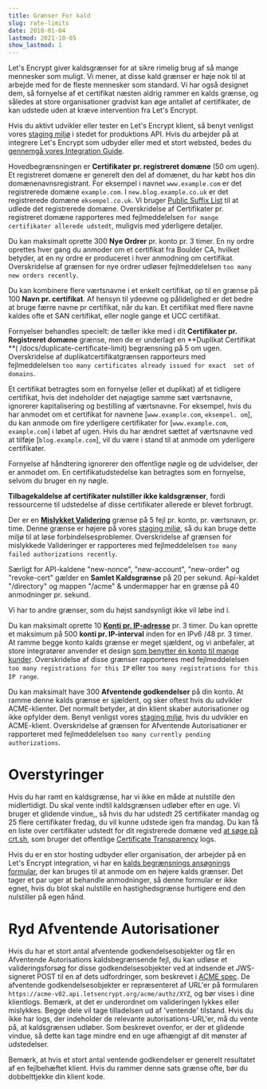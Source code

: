 ```yaml
---
title: Grænser For kald
slug: rate-limits
date: 2018-01-04
lastmod: 2021-10-05
show_lastmod: 1
---
```



Let's Encrypt giver kaldsgrænser for at sikre rimelig brug af så mange mennesker som muligt. Vi mener, at disse kald grænser er høje nok til at arbejde med for de fleste mennesker som standard. Vi har også designet dem, så fornyelse af et certifikat næsten aldrig rammer en kalds grænse, og således at store organisationer gradvist kan øge antallet af certifikater, de kan udstede uden at kræve intervention fra Let's Encrypt.

Hvis du aktivt udvikler eller tester en Let's Encrypt klient, så benyt venligst vores [staging miljø](/docs/staging-environment) i stedet for produktions API. Hvis du arbejder på at integrere Let's Encrypt som udbyder eller med et stort websted, bedes du [gennemgå vores Integration Guide](/docs/integration-guide).

Hovedbegrænsningen er <a id="certificates-per-registered-domain"></a>**Certifikater pr. registreret domæne** (50 om ugen). Et registreret domæne er generelt den del af domænet, du har købt hos din domænenavnsregistrant. For eksempel i navnet `www.example.com` er det registrerede domæne `example.com`. I `new.blog.example.co.uk` er det registrerede domæne `eksempel.co.uk`. Vi bruger [Public Suffix List](https://publicsuffix.org) til at udlede det registrerede domæne. Overskridelse af Certifikater pr. registreret domæne rapporteres med fejlmeddelelsen `for mange certifikater allerede udstedt`, muligvis med yderligere detaljer.

Du kan maksimalt oprette 300 <a
id="new-orders"></a>**Nye Ordrer** pr. konto pr. 3 timer. En ny ordre oprettes hver gang du anmoder om et certifikat fra Boulder CA, hvilket betyder, at en ny ordre er produceret i hver anmodning om certifikat. Overskridelse af grænsen for nye ordrer udløser fejlmeddelelsen `too many new orders recently`.

Du kan kombinere flere værtsnavne i et enkelt certifikat, op til en grænse på 100 <a id="names-per-certificate"></a>**Navn pr. certifikat**. Af hensyn til ydeevne og pålidelighed er det bedre at bruge færre navne pr certifikat, når du kan.  Et certifikat med flere navne kaldes ofte et SAN certifikat, eller nogle gange et UCC certifikat.

Fornyelser behandles specielt: de tæller ikke med i dit **Certifikater pr. Registreret domæne** grænse, men de er underlagt en **Duplikat Certifikat **( /docs/duplicate-certificate-limit) begrænsning på 5 om ugen. Overskridelse af duplikatcertifikatgrænsen rapporteurs med fejlmeddelelsen `too many certificates already issued for exact 
set of domains`.

Et certifikat betragtes som en fornyelse (eller et duplikat) af et tidligere certifikat, hvis det indeholder det nøjagtige samme sæt værtsnavne, ignorerer kapitalisering og bestilling af værtsnavne.  For eksempel, hvis du har anmodet om et certifikat for navnene [`www.example.com`, `eksempel. om`], du kan anmode om fire yderligere certifikater for [`www.example.com`, `example.com`] i løbet af ugen. Hvis du har ændret sættet af værtsnavne ved at tilføje [`blog.example.com`], vil du være i stand til at anmode om yderligere certifikater.

Fornyelse af håndtering ignorerer den offentlige nøgle og de udvidelser, der er anmodet om. En certifikatudstedelse kan betragtes som en fornyelse, selvom du bruger en ny nøgle.

**Tilbagekaldelse af certifikater nulstiller ikke kaldsgrænser**, fordi ressourcerne til udstedelse af disse certifikater allerede er blevet forbrugt.

Der er en <a id="failed-validations"></a>[**Mislykket Validering**](/docs/failed-validation-limit) grænse på 5 fejl pr. konto, pr. værtsnavn, pr. time. Denne grænse er højere på vores [staging miljø](/docs/staging-environment), så du kan bruge dette miljø til at løse forbindelsesproblemer. Overskridelse af grænsen for mislykkede Valideringer er rapporteres med fejlmeddelelsen `too many failed
authorizations recently`.

Særligt for API-kaldene "new-nonce", "new-account", "new-order" og "revoke-cert" gælder en <a
id="overall-requests"></a>**Samlet Kaldsgrænse** på 20 per sekund. Api-kaldet "/directory" og mappen "/acme" & undermapper har en grænse på 40 anmodninger pr. sekund.

Vi har to andre grænser, som du højst sandsynligt ikke vil løbe ind i.

Du kan maksimalt oprette 10 <a id="accounts-per-ip-address"></a>[**Konti pr. IP-adresse**](/docs/too-many-registrations-for-this-ip) pr. 3 timer. Du kan oprette et maksimum på 500 **konti pr. IP-interval** inden for en IPv6 /48 pr. 3 timer. At ramme begge konto kalds grænse er meget sjældent, og vi anbefaler, at store integratører anvender et design [som benytter én konto til mange kunder](/docs/integration-guide). Overskridelse af disse grænser rapporteres med fejlmeddelelsen `too many registrations for this IP` eller `too many registrations for this IP range`.

Du kan maksimalt have 300 <a id="pending-authorizations"></a>**Afventende godkendelser** på din konto. At ramme denne kalds grænse er sjældent, og sker oftest hvis du udvikler ACME-klienter. Det normalt betyder, at din klient skaber autorisationer og ikke opfylder dem. Benyt venligst vores [staging miljø](/docs/staging-environment), hvis du udvikler en ACME-klient. Overskridelse af grænsen for Afventende Autorisationer er rapporteret med fejlmeddelelsen `too many currently pending authorizations`.

# <a id="overrides"></a>Overstyringer

Hvis du har ramt en kaldsgrænse, har vi ikke en måde at nulstille den midlertidigt. Du skal vente indtil kaldsgrænsen udløber efter en uge. Vi bruger et glidende vindue,, så hvis du har udstedt 25 certifikater mandag og 25 flere certifikater fredag, du vil kunne udstede igen fra mandag. Du kan få en liste over certifikater udstedt for dit registrerede domæne ved [at søge på crt.sh](https://crt.sh), som bruger det offentlige [Certificate Transparency](https://www.certificate-transparency.org) logs.

Hvis du er en stor hosting udbyder eller organisation, der arbejder på en Let's Encrypt integration, vi har en [kalds begrænsnings ansøgnings formular](https://isrg.formstack.com/forms/rate_limit_adjustment_request), der kan bruges til at anmode om en højere kalds grænser. Det tager et par uger at behandle anmodninger, så denne formular er ikke egnet, hvis du blot skal nulstille en hastighedsgrænse hurtigere end den nulstiller på egen hånd.

# <a id="clearing-pending"></a>Ryd Afventende Autorisationer

Hvis du har et stort antal afventende godkendelsesobjekter og får en Afventende Autorisations kaldsbegrænsende fejl, du kan udløse et valideringsforsøg for disse godkendelsesobjekter ved at indsende et JWS-signeret POST til en af dets udfordringer, som beskrevet i [ACME spec](https://tools.ietf.org/html/rfc8555#section-7.5.1). De afventende godkendelsesobjekter er repræsenteret af URL'er på formularen `https://acme-v02.api.letsencrypt.org/acme/authz/XYZ`, og bør vises i dine klientlogs. Bemærk, at det er underordnet om valideringen lykkes eller mislykkes. Begge dele vil tage tilladelsen ud af 'ventende' tilstand. Hvis du ikke har logs, der indeholder de relevante autorisations-URL'er, må du vente på, at kaldsgrænsen udløber. Som beskrevet ovenfor, er der et glidende vindue, så dette kan tage mindre end en uge afhængigt af dit mønster af udstedelser.

Bemærk, at hvis et stort antal ventende godkendelser er generelt resultatet af en fejlbehæftet klient. Hvis du rammer denne sats grænse ofte, bør du dobbelttjekke din klient kode.
